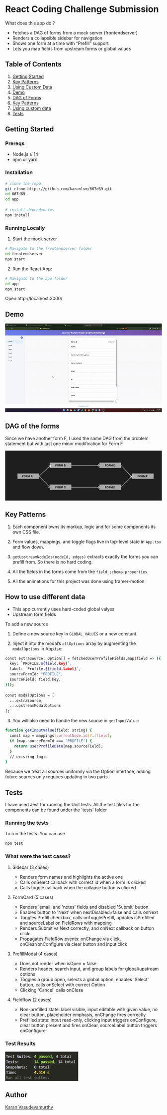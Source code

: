# React Coding Challenge Submission

What does this app do ?

- Fetches a DAG of forms from a mock server (frontendserver)
- Renders a collapsible sidebar for navigation  
- Shows one form at a time with “Prefill” support  
- Lets you map fields from upstream forms or global values 

## Table of Contents

1. [Getting Started](#getting-started)
2. [Key Patterns](#key-patterns)
3. [Using Custom Data](#how-to-use-different-data)
4. [Demo](#demo)
5. [DAG of Forms](#dag-of-the-forms)
6. [Key Patterns](#key-patterns)
7. [Using custom data](#how-to-use-different-data)
8. [Tests](#tests)

## Getting Started
### Prereqs


- Node.js ≥ 14  
- npm or yarn 

### Installation

```bash
# clone the repo
git clone https://github.com/karanlvm/667d69.git
cd 667d69
cd app

# install dependencies
npm install
```

### Running Locally

1. Start the mock server

```bash
# Navigate to the frontendserver folder
cd frontendserver
npm start
```

2. Run the React App:

```bash
# Navigate to the app folder
cd app
npm start
```

Open http://localhost:3000/

## Demo
![Demo Video](./images/demo.gif)

## DAG of the forms
Since we have another form F, I used the same DAG from the problem statement but with just one minor modification for Form F

![Dag of forms](./images/DAG.jpg)

## Key Patterns

1. Each component owns its markup, logic and for some components its own CSS file.

2. Form values, mappings, and toggle flags live in top-level state in `App.tsx` and flow down.

3. `getUpstreamNodeIds(nodeId, edges)` extracts exactly the forms you can prefill from. So there is no hard coding.

4. All the fields in the forms come from the `field_schema.properties`.

5. All the animations for this project was done using framer-motion.

## How to use different data
- This app currently uses hard-coded global valyes
- Upstream form fields

To add a new source
1. Define a new source key in `GLOBAL_VALUES` or a new constant.

2. Inject it into the modal’s `allOptions` array by augmenting the `modalOptions` in App.tsx:
```bash
const extraSource: Option[] = fetchedUserProfileFields.map(field => ({
  key: `PROFILE.${field.key}`,
  label: `Profile.${field.label}`,
  sourceFormId: "PROFILE",
  sourceField: field.key,
}));

const modalOptions = [
  ...extraSource,
  ...upstreamModalOptions
];
```
3. You will also need to handle the new source in `getInputValue`:
```bash
function getInputValue(field: string) {
  const map = mappings[currentNode.id]?.[field];
  if (map.sourceFormId === "PROFILE") {
    return userProfileData[map.sourceField];
  }
  // existing logic
}
```
Because we treat all sources uniformly via the Option interface, adding future sources only requires updating in two parts.

## Tests

I have used Jest for running the Unit tests. All the test files for the components can be found under the 'tests' folder

### Running the tests

To run the tests. You can use

```bash
npm test
```

### What were the test cases?

1. Sidebar (3 cases)
    - Renders form names and highlights the active one
    - Calls onSelect callback with correct id when a form is clicked
    - Calls toggle callback when the collapse button is clicked

2. FormCard (5 cases)
    - Renders 'email' and 'notes' fields and disabled 'Submit' button.
    - Enables button to 'Next' when nextDisabled=false and calls onNext
    - Toggles Prefill checkbox, calls onTogglePrefill, updates isPrefilled and sourceLabel on FieldRows with mapping
    - Renders Submit vs Next correctly, and onNext callback on button click
    - Propagates FieldRow events: onChange via click, onClear/onConfigure via clear button and input click

3. PrefillModal (4 cases)
    - Does not render when isOpen = false
    - Renders header, search input, and group labels for global/upstream options
    - Toggles a group open, selects a global option, enables 'Select' button, calls onSelect with correct Option
    - Clicking 'Cancel' calls onClose

4. FieldRow (2 cases)
    - Non-prefilled state: label visible, input editable with given value, no clear button, placeholder emphasis, onChange fires correctly
    - Prefilled state: input read-only, clicking input triggers onConfigure, clear button present and fires onClear, sourceLabel button triggers onConfigure


### Test Results

![Test Results](./images/TestResults.jpg)

## Author
[Karan Vasudevamurthy](https://karanlvm.info)
